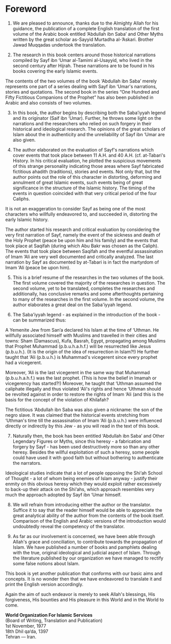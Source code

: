 Foreword
========

1. We are pleased to announce, thanks due to the Almighty Allah for his
guidance, the publication of a complete English translation of the first
volume of the Arabic book entitled ‘Abdullah ibn Saba’ and Other Myths
written by the great scholar as-Sayyid Murtadha al-’Askari. Brother
Jawad Muqqadas undertook the translation.

2. The research in this book centers around those historical narrations
compiled by Sayf ibn ‘Umar al-Tamimi al-Usayyid, who lived in the second
century after Hijrah. These narrations are to be found in his books
covering the early Islamic events.

The contents of the two volumes of the book ‘Abdullah ibn Saba’ merely
represents one part of a series dealing with Sayf ibn ‘Umar's
narrations, stories and quotations. The second book in the series “One
Hundred and Fifty Fictitious Companions of the Prophet” has also been
published in Arabic and also consists of two volumes.

3. In this book, the author begins by describing both the Saba’iyyah
legend and its originator (Saif ibn ‘Umar). Further, he throws some
light on the narrations and the researchers who relied on such forgery
in their historical and ideological research. The opinions of the great
scholars of Islam about the in authenticity and the unreliability of
Sayf ibn ‘Umar are also given.

4. The author elaborated on the evaluation of Sayf's narrations which
cover events that took place between 11 A.H. and 40 A.H. (cf.
at-Tabari's History. In his critical evaluation, he plotted the
suspicious movements of this strange personality indicating those areas
where Sayf fabricated fictitious ahadith (traditions), stories and
events. Not only that, but the author points out the role of this
character in distorting, deforming and annulment of great Islamic
events, such events being of great significance in the structure of the
Islamic history. The timing of the events in question coincided with
that very critical period of the four Caliphs.

It is not an exaggeration to consider Sayf as being one of the most
characters who willfully endeavored to, and succeeded in, distorting the
early Islamic history.

The author started his research and critical evaluation by considering
the very first narration of Sayf, namely the event of the sickness and
death of the Holy Prophet (peace be upon him and his family) and the
events that took place at Saqifah (during which Abu Bakr was chosen as
the Caliph). The events that took place between Saqifah and the eventful
assassination of Imam ‘Ali are very well documented and critically
analyzed. The last narration by Sayf as documented by at-Tabari is in
fact the martyrdom of Imam ‘Ali (peace be upon him).

5. This is a brief resume of the researches in the two volumes of the
book. The first volume covered the majority of the researches in
question. The second volume, yet to be translated, completes the
researches and additionally, has conclusive remarks and some
afterthoughts pertaining to many of the researches in the first volume.
In the second volume, the author elaborates a great deal on the
Saba'iyyah legend.

6. The Saba'iyyah legend - as explained in the introduction of the
book - can be summarized thus:

A Yemenite Jew from San‘a declared his Islam at the time of ‘Uthman. He
willfully associated himself with Muslims and travelled in their cities
and towns: Sham (Damascus), Kufa, Basrah, Egypt, propagating among
Muslims that Prophet Muhammad (p.b.u.h.a.h.f.) will be resurrected like
Jesus (p.b.u.h.). (It is the origin of the idea of resurrection in
Islam?!) He further taught that ‘Ali (p.b.u.h.) is Muhammad's vicegerent
since every prophet had a vicegerent.

Moreover, ‘Ali is the last vicegerent in the same way that Muhammad
(p.b.u.h.a.h.f.) was the last prophet. (This is how the belief in Imamah
or vicegerency has started?!) Moreover, he taught that ‘Uthman assumed
the caliphate illegally and thus violated ‘Ali's rights and hence
‘Uthman should be revolted against in order to restore the rights of
Imam ‘Ali (and this is the basis for the concept of the violation of
Khilafah?

The fictitious ‘Abdullah ibn Saba was also given a nickname: the son of
the negro slave. It was claimed that the historical events stretching
from ‘Uthman's time till the assassination of Imam ‘Ali (p.b.u.h.) were
influenced directly or indirectly by this Jew - as you will read in the
text of this book.

7. Naturally then, the book has been entitled ‘Abdullah ibn Saba’ and
Other Legendary Figures or Myths, since this heresy - a fabrication and
forgery by Sayf - has been used destructively more so than any other
heresy. Besides the willful exploitation of such a heresy, some people
could have used it with good faith but without bothering to authenticate
the narrators.

Ideological studies indicate that a lot of people opposing the Shi‘ah
School of Thought - a lot of whom being enemies of Islam anyway -
justify their enmity on this obvious heresy which they would exploit
rather excessively to back-up their attack on the Shi‘ahs, which
approach resembles very much the approach adopted by Sayf ibn ‘Umar
himself.

8. We will refrain from introducing either the author or the translator.
Suffice it to say that the reader himself would be able to appreciate
the great analytical ability of the author from the contents of the book
itself. Comparison of the English and Arabic versions of the
introduction would undoubtedly reveal the competency of the translator.

9. As far as our involvement is concerned, we have been able through
Allah's grace and conciliation, to contribute towards the propagation of
Islam. We have published a number of books and pamphlets dealing with
the true, original ideological and judicial aspect of Islam. Through the
literature published by our organization we have managed to rectify some
false notions about Islam.

This book is yet another publication that conforms with our basic aims
and concepts. It is no wonder then that we have endeavored to translate
it and print the English version accordingly.

Again the aim of such endeavor is merely to seek Allah's blessings, His
forgiveness, His bounties and His pleasure in this World and in the
World to come.

**World Organization For Islamic Services**  
 (Board of Writing, Translation and Publication)  
 1st November, 1977  
 18th Dhil qa‘da, 1397  
 Tehran — Iran.


